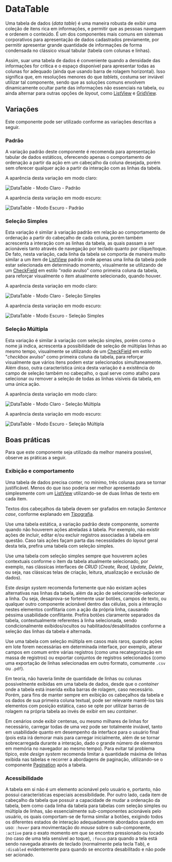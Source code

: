 # DataTable

Uma tabela de dados (_data table_) é uma maneira robusta de exibir uma coleção de itens rica em informações, e permitir que as pessoas naveguem e ordenem o conteúdo. É um dos componentes mais comuns em sistemas corporativos para apresentação de dados cadastrados previamente, por permitir apresentar grande quantidade de informações de forma condensada no clássico visual tabular (tabela com colunas e linhas).

Assim, suar uma tabela de dados é conveniente quando a densidade das informações for crítica e o espaço disponível para apresentar todas as colunas for adequado (ainda que usando barra de rolagem horizontal). Isso significa que, em resoluções menores do que _tablets_, costuma ser inviável utilizar tal componente, sendo que as soluções comuns envolvem dinamicamente ocultar parte das informações não essenciais na tabela, ou ainda alternar para outras opções de _layout_, como [ListView](./list-view.md) e [GridView](./grid-view.md).

## Variações

Este componente pode ser utilizado conforme as variações descritas a seguir.

### Padrão

A variação padrão deste componente é recomenda para apresentação tabular de dados estáticos, oferecendo apenas o comportamento de ordenação a partir da ação em um cabeçalho da coluna desejada, porém sem oferecer qualquer ação a partir da interação com as linhas da tabela.

A aparência desta variação em modo claro:

![DataTable - Modo Claro - Padrão](~@source/assets/images/component-datatable-light-static.png)

A aparência desta variação em modo escuro:

![DataTable - Modo Escuro - Padrão](~@source/assets/images/component-datatable-dark-static.png)

### Seleção Simples

Esta variação é similar à variação padrão em relação ao comportamento de ordenação a partir do cabeçalho de cada coluna, porém também acrescenta a interação com as linhas da tabela, as quais passam a ser acionáveis tanto através de navegação por teclado quanto por clique/toque. De fato, nesta variação, cada linha da tabela se comporta de maneira muito similar a um item de [ListView](./list-view.md) padrão onde apenas uma linha da tabela pode estar selecionada em determinado momento, visualmente se utilizando de um [CheckField](./check-field.md#radio-avulso) em estilo "_radio_ avulso" como primeira coluna da tabela, para reforçar visualmente o item atualmente selecionado, quando houver.

A aparência desta variação em modo claro:

![DataTable - Modo Claro - Seleção Simples](~@source/assets/images/component-datatable-light-single.png)

A aparência desta variação em modo escuro:

![DataTable - Modo Escuro - Seleção Simples](~@source/assets/images/component-datatable-dark-single.png)

### Seleção Múltipla

Esta variação é similar à variação com seleção simples, porém como o nome já indica, acrescenta a possibilidade de seleção de múltiplas linhas ao mesmo tempo, visualmente se utilizando de um [CheckField](./check-field.md#checkbox-avulso) em estilo "_checkbox_ avulso" como primeira coluna da tabela, para reforçar visualmente que vários itens podem estar selecionados simultaneamente. Além disso, outra característica única desta variação é a existência do campo de seleção também no cabeçalho, o qual serve como atalho para selecionar ou remover a seleção de todas as linhas visíveis da tabela, em uma única ação.

A aparência desta variação em modo claro:

![DataTable - Modo Claro - Seleção Múltipla](~@source/assets/images/component-datatable-light-multiple.png)

A aparência desta variação em modo escuro:

![DataTable - Modo Escuro - Seleção Múltipla](~@source/assets/images/component-datatable-dark-multiple.png)

## Boas práticas

Para que este componente seja utilizado da melhor maneira possível, observe as práticas a seguir.

### Exibição e comportamento

Uma tabela de dados precisa conter, no mínimo, três colunas para se tornar justificável. Menos do que isso poderia ser melhor apresentado simplesmente com um [ListView](./list-view.md) utilizando-se de duas linhas de texto em cada item.

Textos dos cabeçalhos da tabela devem ser grafados em notação _Sentence case_, conforme explanado em [Tipografia](../guia-visual/tipografia.md#regras-de-formatação).

Use uma tabela estática, a variação padrão deste componente, somente quando não houverem ações atreladas à tabela. Por exemplo, não existir ações de incluir, editar e/ou excluir registros associadas à tabela em questão. Caso tais ações façam parta das necessidades do _layout_ geral desta tela, prefira uma tabela com seleção simples.

Use uma tabela com seleção simples sempre que houverem ações contextuais conforme o item da tabela atualmente selecionado, por exemplo, nas clássicas interfaces de _CRUD_ (_Create, Read, Update, Delete_, ou seja, nas clássicas telas de criação, leitura, atualização e exclusão de dados).

Este _design system_ recomenda fortemente que não existam ações alternativas nas linhas da tabela, além da ação de selecionar/de-selecionar a linha. Ou seja, desaprova-se fortemente usar botões, campos de texto, ou qualquer outro componente acionável dentro das células, pois a interação nestes elementos conflitaria com a ação da própria linha, causando péssima usabilidade conflitante. Prefira botões claramente separados da tabela, contextualmente referentes à linha selecionada, sendo condicionalmente exibidos/ocultos ou habilitados/desabilitados conforme a seleção das linhas da tabela é alternada.

Use uma tabela com seleção múltipla em casos mais raros, quando ações em lote forem necessárias em determinada interface, por exemplo, alterar campos em comum entre várias registros (como uma recategorização em massa de registros) ou exportar conjuntos de registros selecionados (como uma exportação de linhas selecionadas em outro formato, comumente `.csv` ou `.pdf`).

Em teoria, não haveria limite de quantidade de linhas ou colunas possivelmente exibidas em uma tabela de dados, desde que o _container_ onde a tabela está inserida exiba barras de rolagem, caso necessário. Porém, para fins de manter sempre em exibição os cabeçalhos da tabela e os dados de sua primeira coluna textual, pode ser relevante mantê-los tais elementos com posição estática, caso se opte por utilizar barras de rolagem na própria tabela ao invés de exibir em seu _container_.

Em cenários onde exibir centenas, ou mesmo milhares de linhas for necessário, carregar todas de uma vez pode ser totalmente inviável, tanto em usabilidade quanto em desempenho da interface para o usuário final (pois esta irá demorar mais para carregar inicialmente, além de se tornar sobrecarregada durante a interação, dado o grande número de elementos em memória no navegador ao mesmo tempo). Para evitar tal problema típico, este _design system_ recomenda limitar a quantidade máxima de linhas exibida nas tabelas e recorrer a abordagens de paginação, utilizando-se o componente [Pagination](./pagination.md) após a tabela.

### Acessibilidade

A tabela em si não é um elemento acionável pelo usuário e, portanto, não possui características especiais acessibilidade. Por outro lado, cada item de cabeçalho da tabela que possuir a capacidade de mudar a ordenação da tabela, bem como cada linha da tabela para tabelas com seleção simples ou múltipla de linhas, são essencialmente sub-componentes acionáveis pelo usuário, os quais comportam-se de forma similar a botões, exigindo todos os diferentes estados de interação adequadamente abordados quando em uso: `:hover` para movimentação do _mouse_ sobre o sub-componente, `:active` para o exato momento em que se encontra pressionado ou tocado (no caso de uma tela sensível ao toque), `:focus` para quando a tela está sendo navegada através de teclado (normalmente pela tecla <kbd>Tab</kbd>), e `:disabled` evidentemente para quando se encontra desabilitado e não pode ser acionado.
